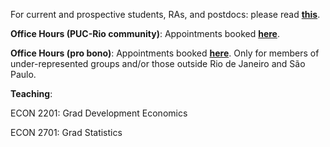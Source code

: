 For current and prospective students, RAs, and postdocs: please read [**this**](/working-with-me.html).

__Office Hours (PUC-Rio community)__:
Appointments booked [**here**](https://koalendar.com/e/porta-aberta-puc-rio).

__Office Hours (pro bono)__:
Appointments booked [**here**](https://koalendar.com/e/porta-aberta). Only for members of under-represented groups and/or those outside Rio de Janeiro and São Paulo.

__Teaching__:

ECON 2201: Grad Development Economics

ECON 2701: Grad Statistics
